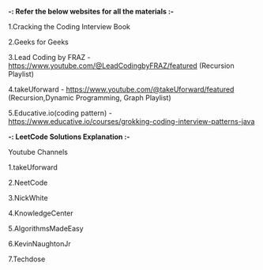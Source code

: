 **-: Refer the below websites for all the materials :-**

1.Cracking the Coding Interview Book

2.Geeks for Geeks

3.Lead Coding by FRAZ - https://www.youtube.com/@LeadCodingbyFRAZ/featured (Recursion Playlist)

4.takeUforward - https://www.youtube.com/@takeUforward/featured (Recursion,Dynamic Programming, Graph Playlist)

5.Educative.io(coding pattern) - https://www.educative.io/courses/grokking-coding-interview-patterns-java

**-: LeetCode Solutions Explanation :-**

Youtube Channels

1.takeUforward

2.NeetCode

3.NickWhite

4.KnowledgeCenter

5.AlgorithmsMadeEasy

6.KevinNaughtonJr

7.Techdose
